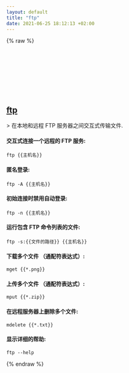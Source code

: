 ```yaml
---
layout: default
title: "ftp"
date: 2021-06-25 18:12:13 +02:00
---
```

{% raw %}
<h2 id="ftp">
  <a href="/zh/windows/ftp.html">ftp</a> <a href="#ftp"><svg class="icon">
    <use href="/assets/images/unicode_sprite.svg#link" />
  </svg></a>
</h2>
> 在本地和远程 FTP 服务器之间交互式传输文件.

#### 交互式连接一个远程的 FTP 服务:
```shell
ftp {{主机名}}
```
#### 匿名登录:
```shell
ftp -A {{主机名}}
```
#### 初始连接时禁用自动登录:
```shell
ftp -n {{主机名}}
```
#### 运行包含 FTP 命令列表的文件:
```shell
ftp -s:{{文件的路径}} {{主机名}}
```
#### 下载多个文件 （通配符表达式）:
```shell
mget {{*.png}}
```
#### 上传多个文件 （通配符表达式）:
```shell
mput {{*.zip}}
```
#### 在远程服务器上删除多个文件:
```shell
mdelete {{*.txt}}
```
#### 显示详细的帮助:
```shell
ftp --help
```
{% endraw %}